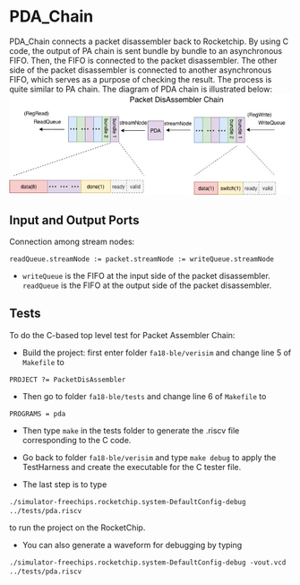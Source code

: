﻿# PDA_Chain
 PDA_Chain connects a packet disassembler back to Rocketchip. By using C code, the output of PA chain is sent bundle by bundle to an asynchronous FIFO. Then, the FIFO is connected to the packet disassembler. The other side of the packet disassembler is connected to another asynchronous FIFO, which serves as a purpose of checking the result. The process is quite similar to PA chain. The diagram of PDA chain is illustrated below:
 ![blockDiagram](image/pda_chain.jpg)
 
 ## Input and Output Ports
Connection among stream nodes:
```
readQueue.streamNode := packet.streamNode := writeQueue.streamNode
```
* `writeQueue` is the FIFO at the input side of the packet disassembler. `readQueue` is the FIFO at the output side of the packet disassembler. 

## Tests
To do the C-based top level test for Packet Assembler Chain:
* Build the project: first enter folder `fa18-ble/verisim` and change line 5 of ``Makefile`` to 
```
PROJECT ?= PacketDisAssembler
```
* Then go to folder `fa18-ble/tests` and change line 6 of ``Makefile`` to 
```
PROGRAMS = pda
```
* Then type `make` in the tests folder to generate the .riscv file corresponding to the C code.

* Go back to folder `fa18-ble/verisim` and type `make debug` to apply the TestHarness and create the executable for the C tester file.
* The last step is to type 
```
./simulator-freechips.rocketchip.system-DefaultConfig-debug ../tests/pda.riscv
```
to run the project on the RocketChip.
* You can also generate a waveform for debugging by typing 
```
./simulator-freechips.rocketchip.system-DefaultConfig-debug -vout.vcd ../tests/pda.riscv
```
